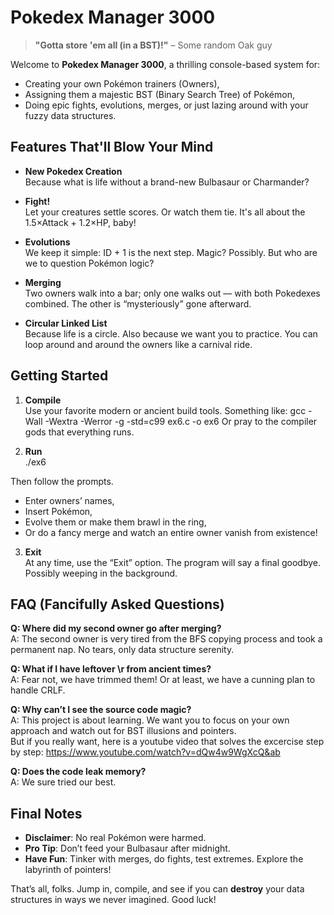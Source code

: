 # Pokedex Manager 3000

> **"Gotta store 'em all (in a BST)!"** – Some random Oak guy

Welcome to **Pokedex Manager 3000**, a thrilling console-based system for:

- Creating your own Pokémon trainers (Owners),
- Assigning them a majestic BST (Binary Search Tree) of Pokémon,
- Doing epic fights, evolutions, merges, or just lazing around with your fuzzy data structures.

## Features That'll Blow Your Mind

- **New Pokedex Creation**  
  Because what is life without a brand-new Bulbasaur or Charmander?

- **Fight!**  
  Let your creatures settle scores. Or watch them tie. It's all about the 1.5×Attack + 1.2×HP, baby!

- **Evolutions**  
  We keep it simple: ID + 1 is the next step. Magic? Possibly. But who are we to question Pokémon logic?

- **Merging**  
  Two owners walk into a bar; only one walks out –– with both Pokedexes combined. The other is “mysteriously” gone afterward.

- **Circular Linked List**  
  Because life is a circle. Also because we want you to practice. You can loop around and around the owners like a carnival ride.

## Getting Started

1. **Compile**  
   Use your favorite modern or ancient build tools. Something like:
   gcc -Wall -Wextra -Werror -g -std=c99 ex6.c -o ex6
   Or pray to the compiler gods that everything runs.

2. **Run**  
./ex6

Then follow the prompts. 
- Enter owners’ names,
- Insert Pokémon,
- Evolve them or make them brawl in the ring,
- Or do a fancy merge and watch an entire owner vanish from existence!

3. **Exit**  
At any time, use the “Exit” option. The program will say a final goodbye. Possibly weeping in the background.

## FAQ (Fancifully Asked Questions)

**Q: Where did my second owner go after merging?**  
A: The second owner is very tired from the BFS copying process and took a permanent nap. No tears, only data structure serenity.

**Q: What if I have leftover \r from ancient times?**  
A: Fear not, we have trimmed them! Or at least, we have a cunning plan to handle CRLF. 

**Q: Why can’t I see the source code magic?**  
A: This project is about learning. We want you to focus on your own approach and watch out for BST illusions and pointers.  
   But if you really want, here is a youtube video that solves the excercise step by step: https://www.youtube.com/watch?v=dQw4w9WgXcQ&ab

**Q: Does the code leak memory?**  
A: We sure tried our best.

## Final Notes
- **Disclaimer**: No real Pokémon were harmed.  
- **Pro Tip**: Don’t feed your Bulbasaur after midnight. 
- **Have Fun**: Tinker with merges, do fights, test extremes. Explore the labyrinth of pointers!

That’s all, folks. Jump in, compile, and see if you can **destroy** your data structures in ways we never imagined. Good luck!

